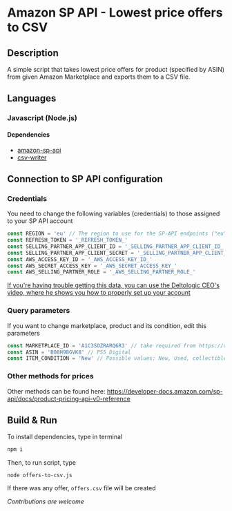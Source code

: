 # Amazon SP API - Lowest price offers to CSV
## Description
A simple script that takes lowest price offers for product (specified by ASIN) from given Amazon Marketplace and exports them to a CSV file.
## Languages
### Javascript (Node.js)
#### Dependencies
- [amazon-sp-api](https://www.npmjs.com/package/amazon-sp-api)
- [csv-writer](https://www.npmjs.com/package/csv-writer)

## Connection to SP API configuration
### Credentials
You need to change the following variables (credentials) to those assigned to your SP API account
```javascript
const REGION = 'eu' // The region to use for the SP-API endpoints ("eu", "na" or "fe")
const REFRESH_TOKEN = '_REFRESH_TOKEN_'
const SELLING_PARTNER_APP_CLIENT_ID = '_SELLING_PARTNER_APP_CLIENT_ID_'
const SELLING_PARTNER_APP_CLIENT_SECRET = '_SELLING_PARTNER_APP_CLIENT_SECRET_'
const AWS_ACCESS_KEY_ID = '_AWS_ACCESS_KEY_ID_'
const AWS_SECRET_ACCESS_KEY = '_AWS_SECRET_ACCESS_KEY_'
const AWS_SELLING_PARTNER_ROLE = '_AWS_SELLING_PARTNER_ROLE_'
```
[If you're having trouble getting this data, you can use the Deltologic CEO's video,
where he shows you how to properly set up your account](https://youtu.be/bHBFElmWRNg)
### Query parameters
If you want to change marketplace, product and its condition, edit this parameters
```javascript
const MARKETPLACE_ID = 'A1C3SOZRARQ6R3' // take required from https://docs.developer.amazonservices.com/en_UK/dev_guide/DG_Endpoints.html
const ASIN = 'B08H98GVK8' // PS5 Digital
const ITEM_CONDITION = 'New' // Possible values: New, Used, collectible, Refurbished, Club
```

### Other methods for prices
Other methods can be found here: https://developer-docs.amazon.com/sp-api/docs/product-pricing-api-v0-reference

## Build & Run
To install dependencies, type in terminal
```bash
npm i
```

Then, to run script, type
```shell
node offers-to-csv.js
```
If there was any offer, `offers.csv` file will be created

_Contributions are welcome_
